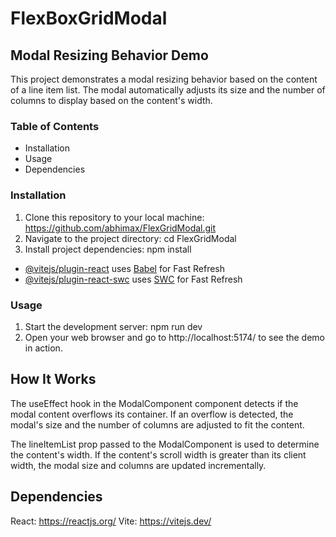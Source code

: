 # FlexBoxGridModal

## Modal Resizing Behavior Demo

This project demonstrates a modal resizing behavior based on the content of a line item list. The modal automatically adjusts its size and the number of columns to display based on the content's width.

### Table of Contents

<!-- - Demo -->

- Installation
- Usage
- Dependencies

<!-- ## Demo
Include a GIF or a screenshot here that demonstrates your modal resizing behavior in action.

https://github.com/abhimax/FlexGridModal.git -->

### Installation

1. Clone this repository to your local machine:
   https://github.com/abhimax/FlexGridModal.git
2. Navigate to the project directory:
   cd FlexGridModal
3. Install project dependencies:
   npm install

- [@vitejs/plugin-react](https://github.com/vitejs/vite-plugin-react/blob/main/packages/plugin-react/README.md) uses [Babel](https://babeljs.io/) for Fast Refresh
- [@vitejs/plugin-react-swc](https://github.com/vitejs/vite-plugin-react-swc) uses [SWC](https://swc.rs/) for Fast Refresh

### Usage

1. Start the development server:
   npm run dev
2. Open your web browser and go to http://localhost:5174/ to see the demo in action.

## How It Works

The useEffect hook in the ModalComponent component detects if the modal content overflows its container. If an overflow is detected, the modal's size and the number of columns are adjusted to fit the content.

The lineItemList prop passed to the ModalComponent is used to determine the content's width. If the content's scroll width is greater than its client width, the modal size and columns are updated incrementally.

## Dependencies

React: https://reactjs.org/
Vite: https://vitejs.dev/
